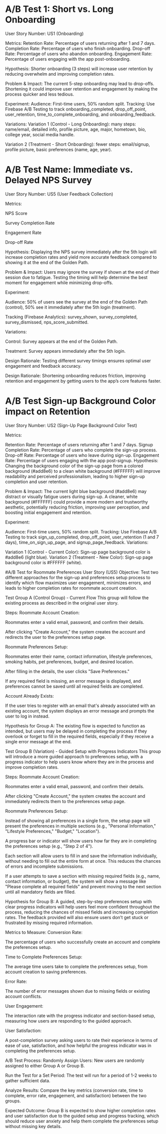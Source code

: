 # A/B Test 1: Short vs. Long Onboarding
User Story Number: US1 (Onboarding)

Metrics:
Retention Rate: Percentage of users returning after 1 and 7 days.
Completion Rate: Percentage of users who finish onboarding.
Drop-off Rate: Percentage of users who abandon onboarding.
Engagement Rate: Percentage of users engaging with the app post-onboarding.

Hypothesis:
Shorter onboarding (3 steps) will increase user retention by reducing overwhelm and improving completion rates.

Problem & Impact:
The current 5-step onboarding may lead to drop-offs. Shortening it could improve user retention and engagement by making the process quicker and less tedious.

Experiment:
Audience: First-time users, 50% random split.
Tracking: Use Firebase A/B Testing to track onboarding_completed, drop_off_point, user_retention, time_to_complete_onboarding, and onboarding_feedback.

Variations:
Variation 1 (Control - Long Onboarding):
many steps: name/email, detailed info, profile picture, age, major, hometown, bio, college year, social media handle.

Variation 2 (Treatment - Short Onboarding):
fewer steps: email/signup, profile picture, basic preferences (name, age, year).



# A/B Test Name: Immediate vs. Delayed NPS Survey
User Story Number: US5 (User Feedback Collection)

Metrics:

NPS Score

Survey Completion Rate

Engagement Rate

Drop-off Rate

Hypothesis:
Displaying the NPS survey immediately after the 5th login will increase completion rates and yield more accurate feedback compared to showing it at the end of the Golden Path.

Problem & Impact:
Users may ignore the survey if shown at the end of their session due to fatigue. Testing the timing will help determine the best moment for engagement while minimizing drop-offs.

Experiment:

Audience: 50% of users see the survey at the end of the Golden Path (control), 50% see it immediately after the 5th login (treatment).

Tracking (Firebase Analytics): survey_shown, survey_completed, survey_dismissed, nps_score_submitted.

Variations:

Control: Survey appears at the end of the Golden Path.

Treatment: Survey appears immediately after the 5th login.

Design Rationale:
Testing different survey timings ensures optimal user engagement and feedback accuracy.

Design Rationale:
Shortening onboarding reduces friction, improving retention and engagement by getting users to the app’s core features faster.

# A/B Test Sign-up Background Color impact on Retention 
User Story Number: US2 (Sign-Up Page Background Color Test)

Metrics:

Retention Rate: Percentage of users returning after 1 and 7 days.
Signup Completion Rate: Percentage of users who complete the sign-up process.
Drop-off Rate: Percentage of users who leave during sign-up.
Engagement Rate: Percentage of users engaging with the app post-signup.
Hypothesis: Changing the background color of the sign-up page from a colored background (#add8e6) to a clean white background (#FFFFFF) will improve readability and perceived professionalism, leading to higher sign-up completion and user retention.

Problem & Impact:
The current light blue background (#add8e6) may distract or visually fatigue users during sign-up. A cleaner, white background (#FFFFFF) could provide a more modern and trustworthy aesthetic, potentially reducing friction, improving user perception, and boosting initial engagement and retention.

Experiment:

Audience: First-time users, 50% random split.
Tracking: Use Firebase A/B Testing to track sign_up_completed, drop_off_point, user_retention (1 and 7 days), time_on_sign_up_page, and signup_page_feedback.
Variations:

Variation 1 (Control - Current Color): Sign-up page background color is #add8e6 (light blue).
Variation 2 (Treatment - New Color): Sign-up page background color is #FFFFFF (white).

#A/B Test for Roommate Preferences User Story (US5)
Objective:
Test two different approaches for the sign-up and preferences setup process to identify which flow maximizes user engagement, minimizes errors, and leads to higher completion rates for roommate account creation.

Test Group A (Control Group) - Current Flow
This group will follow the existing process as described in the original user story.

Steps:
Roommate Account Creation:

Roommates enter a valid email, password, and confirm their details.

After clicking "Create Account," the system creates the account and redirects the user to the preferences setup page.

Roommate Preferences Setup:

Roommates enter their name, contact information, lifestyle preferences, smoking habits, pet preferences, budget, and desired location.

After filling in the details, the user clicks "Save Preferences."

If any required field is missing, an error message is displayed, and preferences cannot be saved until all required fields are completed.

Account Already Exists:

If the user tries to register with an email that's already associated with an existing account, the system displays an error message and prompts the user to log in instead.

Hypothesis for Group A:
The existing flow is expected to function as intended, but users may be delayed in completing the process if they overlook or forget to fill in the required fields, especially if they receive a single error message at the end.

Test Group B (Variation) - Guided Setup with Progress Indicators
This group will introduce a more guided approach to preferences setup, with a progress indicator to help users know where they are in the process and improve completion rates.

Steps:
Roommate Account Creation:

Roommates enter a valid email, password, and confirm their details.

After clicking "Create Account," the system creates the account and immediately redirects them to the preferences setup page.

Roommate Preferences Setup:

Instead of showing all preferences in a single form, the setup page will present the preferences in multiple sections (e.g., "Personal Information," "Lifestyle Preferences," "Budget," "Location").

A progress bar or indicator will show users how far they are in completing the preferences setup (e.g., "Step 2 of 4").

Each section will allow users to fill in and save the information individually, without needing to fill out the entire form at once. This reduces the chances of errors and incomplete submissions.

If a user attempts to save a section with missing required fields (e.g., name, contact information, or budget), the system will show a message like "Please complete all required fields" and prevent moving to the next section until all mandatory fields are filled.

Hypothesis for Group B:
A guided, step-by-step preferences setup with clear progress indicators will help users feel more confident throughout the process, reducing the chances of missed fields and increasing completion rates. The feedback provided will also ensure users don’t get stuck or frustrated by missing required information.

Metrics to Measure:
Conversion Rate:

The percentage of users who successfully create an account and complete the preferences setup.

Time to Complete Preferences Setup:

The average time users take to complete the preferences setup, from account creation to saving preferences.

Error Rate:

The number of error messages shown due to missing fields or existing account conflicts.

User Engagement:

The interaction rate with the progress indicator and section-based setup, measuring how users are responding to the guided approach.

User Satisfaction:

A post-completion survey asking users to rate their experience in terms of ease of use, satisfaction, and how helpful the progress indicator was in completing the preferences setup.

A/B Test Process:
Randomly Assign Users: New users are randomly assigned to either Group A or Group B.

Run the Test for a Set Period: The test will run for a period of 1-2 weeks to gather sufficient data.

Analyze Results: Compare the key metrics (conversion rate, time to complete, error rate, engagement, and satisfaction) between the two groups.

Expected Outcome:
Group B is expected to show higher completion rates and user satisfaction due to the guided setup and progress tracking, which should reduce user anxiety and help them complete the preferences setup without missing key details.
